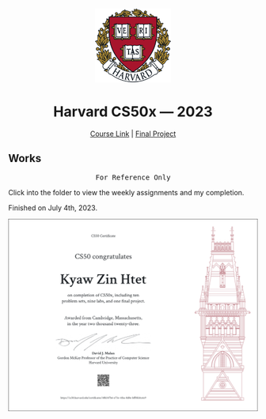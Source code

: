 <br>

<p align="center">
    <img src="./images/H.png" alt="logo" height="150"/>
</p>

<h1 align="center">
    Harvard CS50x — 2023
</h1>

<p align="center">
  <a href="https://cs50.harvard.edu/x/2023/" target=”_blank”>Course Link</a> |
  <a href="https://github.com/kyawzinhtett/portalpal" target=”_blank”>Final Project</a>
</p>

## Works

<pre align="center">
For Reference Only
</pre>

Click into the folder to view the weekly assignments and my completion.

Finished on July 4th, 2023.

<a href="https://certificates.cs50.io/48b347b6-e73e-41ba-8d8e-bff0fcb1c6c9.png?size=letter">
  <img src="./images/CS50x.png" alt="certificates" />
</a>
